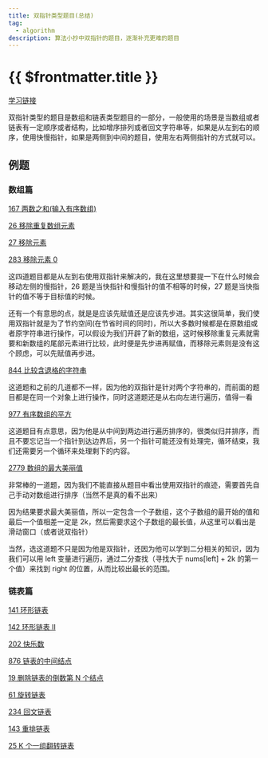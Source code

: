 ```yaml
---
title: 双指针类型题目(总结)
tag:
  - algorithm
description: 算法小抄中双指针的题目，逐渐补充更难的题目
---
```


# {{ $frontmatter.title }}

[学习链接](https://labuladong.github.io/algo/di-ling-zh-bfe1b/shuang-zhi-fa4bd/)

双指针类型的题目是数组和链表类型题目的一部分，一般使用的场景是当数组或者链表有一定顺序或者结构，比如增序排列或者回文字符串等，如果是从左到右的顺序，使用快慢指针，如果是两侧到中间的题目，使用左右两侧指针的方式就可以。

## 例题

### 数组篇

[167 两数之和(输入有序数组)](https://leetcode.cn/problems/two-sum-ii-input-array-is-sorted/)

[26 移除重复数组元素](https://leetcode-cn.com/problems/remove-duplicates-from-sorted-array/)

[27 移除元素](https://leetcode-cn.com/problems/remove-element/)

[283 移除元素 0](https://leetcode-cn.com/problems/move-zeroes/)

这四道题目都是从左到右使用双指针来解决的，我在这里想要提一下在什么时候会移动左侧的慢指针，26 题是当快指针和慢指针的值不相等的时候，27 题是当快指针的值不等于目标值的时候。

还有一个有意思的点，就是是应该先赋值还是应该先步进。其实这很简单，我们使用双指针就是为了节约空间(在节省时间的同时)，所以大多数时候都是在原数组或者原字符串进行操作，可以假设为我们开辟了新的数组，这时候移除重复元素就需要和新数组的尾部元素进行比较，此时便是先步进再赋值，而移除元素则是没有这个顾虑，可以先赋值再步进。

[844 比较含退格的字符串](https://leetcode-cn.com/problems/backspace-string-compare/)

这道题和之前的几道都不一样，因为他的双指针是针对两个字符串的，而前面的题目都是在同一个对象上进行操作，同时这道题还是从右向左进行遍历，值得一看

[977 有序数组的平方](https://leetcode-cn.com/problems/squares-of-a-sorted-array/)

这道题目有点意思，因为他是从中间到两边进行遍历排序的，很类似归并排序，而且不要忘记当一个指针到达边界后，另一个指针可能还没有处理完，循环结束，我们还需要另一个循环来处理剩下的内容。

[2779 数组的最大美丽值](https://leetcode.cn/problems/maximum-beauty-of-an-array-after-applying-operation)

非常棒的一道题，因为我们不能直接从题目中看出使用双指针的痕迹，需要首先自己手动对数组进行排序（当然不是真的看不出来）

因为结果要求最大美丽值，所以一定包含一个子数组，这个子数组的最开始的值和最后一个值相差一定是 2k，然后需要求这个子数组的最长值，从这里可以看出是滑动窗口（或者说双指针）

<!-- TODO:使用二分解决问题 -->

当然，选这道题不只是因为他是双指针，还因为他可以学到二分相关的知识，因为我们可以用 left 变量进行遍历，通过二分查找（寻找大于 nums[left] + 2k 的第一个值）来找到 right 的位置，从而比较出最长的范围。

### 链表篇

[141 环形链表](https://leetcode-cn.com/problems/linked-list-cycle/)

[142 环形链表 II](https://leetcode-cn.com/problems/linked-list-cycle-ii/)

[202 快乐数](https://leetcode-cn.com/problems/happy-number/)

[876 链表的中间结点](https://leetcode-cn.com/problems/middle-of-the-linked-list/)

[19 删除链表的倒数第 N 个结点](https://leetcode-cn.com/problems/remove-nth-node-from-end-of-list/)

[61 旋转链表](https://leetcode-cn.com/problems/rotate-list/)

[234 回文链表](https://leetcode-cn.com/problems/palindrome-linked-list/)

[143 重排链表](https://leetcode-cn.com/problems/reorder-list/)

[25 K 个一组翻转链表](https://leetcode-cn.com/problems/reverse-nodes-in-k-group/)
